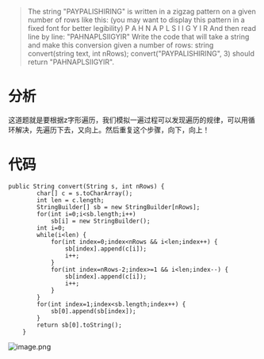 > The string "PAYPALISHIRING" is written in a zigzag pattern on a given number of rows like this: (you may want to display this pattern in a fixed font for better legibility)
P   A   H   N
A P L S I I G
Y   I   R
And then read line by line: "PAHNAPLSIIGYIR"
Write the code that will take a string and make this conversion given a number of rows:
string convert(string text, int nRows);
convert("PAYPALISHIRING", 3) should return "PAHNAPLSIIGYIR".

# 分析
这道题就是要根据z字形遍历，我们模拟一遍过程可以发现遍历的规律，可以用循环解决，先遍历下去，又向上。然后重复这个步骤，向下，向上！

# 代码
```
public String convert(String s, int nRows) {
		char[] c = s.toCharArray();
		int len = c.length;
		StringBuilder[] sb = new StringBuilder[nRows];
		for(int i=0;i<sb.length;i++)
			sb[i] = new StringBuilder();
		int i=0;
		while(i<len) {
			for(int index=0;index<nRows && i<len;index++) {
				sb[index].append(c[i]);
				i++;
			}
			for(int index=nRows-2;index>=1 && i<len;index--) {
				sb[index].append(c[i]);
				i++;
			}
		}
		for(int index=1;index<sb.length;index++) {
			sb[0].append(sb[index]);
		}
		return sb[0].toString();
    }
```


![image.png](http://upload-images.jianshu.io/upload_images/1234352-3477a83e5161ab25.png?imageMogr2/auto-orient/strip%7CimageView2/2/w/1240)
